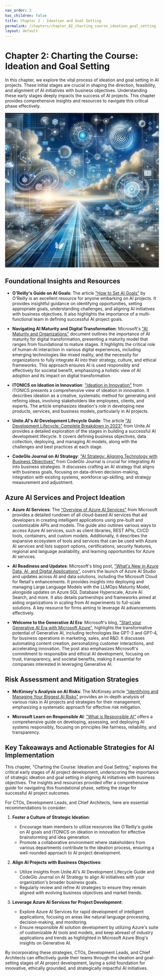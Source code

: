 ```yaml
---
nav_order: 3
has_children: false
title: Chapter 2 - Ideation and Goal Setting
permalink: /chapters/chapter_02_charting_course_ideation_goal_setting
layout: default
---
```


# Chapter 2: Charting the Course: Ideation and Goal Setting

In this chapter, we explore the vital process of ideation and goal setting in AI projects. These initial stages are crucial in shaping the direction, feasibility, and alignment of AI initiatives with business objectives. Understanding these early stages deeply impacts the success of AI projects. This chapter provides comprehensive insights and resources to navigate this critical phase effectively.

![Charting the Course: Ideation and Goal Setting](./../media/chapter2.jpg)

## Foundational Insights and Resources

- **O'Reilly's Guide on AI Goals**: The article ["How to Set AI Goals"](https://www.oreilly.com/radar/how-to-set-ai-goals/) by O'Reilly is an excellent resource for anyone embarking on AI projects. It provides insightful guidance on identifying opportunities, setting appropriate goals, understanding challenges, and aligning AI initiatives with business objectives. It also highlights the importance of a multi-functional team in defining successful AI project goals.

- **Navigating AI Maturity and Digital Transformation**: Microsoft's ["AI Maturity and Organizations"](https://query.prod.cms.rt.microsoft.com/cms/api/am/binary/RE4DIvg) document outlines the importance of AI maturity for digital transformation, presenting a maturity model that ranges from foundational to mature stages. It highlights the critical role of human-AI interaction in various digital experiences, including emerging technologies like mixed reality, and the necessity for organizations to fully integrate AI into their strategy, culture, and ethical frameworks. This approach ensures AI is used responsibly and effectively for societal benefit, emphasizing a holistic view of AI adoption and its impact on digital transformation.

- **ITONICS on Ideation in Innovation**: ["Ideation in Innovation"](https://www.itonics-innovation.com/ideation-in-innovation) from ITONICS presents a comprehensive view of ideation in innovation. It describes ideation as a creative, systematic method for generating and refining ideas, involving stakeholders like employees, clients, and experts. The article emphasizes ideation's role in developing new products, services, and business models, particularly in AI projects.

- **Unite.AI's AI Development Lifecycle Guide**: The article ["AI Development Lifecycle: Complete Breakdown in 2023"](https://www.unite.ai/ai-development-lifecycle-complete-breakdown-in-2023/) from Unite.AI provides a detailed exploration of the stages in building a successful AI development lifecycle. It covers defining business objectives, data collection, deploying, and managing AI models, along with the challenges and best practices at each stage.

- **CodeGlo Journal on AI Strategy**: ["AI Strategy: Aligning Technology with Business Objectives"](https://www.codeglo.com/blog/ai-strategy-aligning-technology-with-business-objectives/) from CodeGlo Journal is crucial for integrating AI into business strategies. It discusses crafting an AI strategy that aligns with business goals, focusing on data-driven decision-making, integration with existing systems, workforce up-skilling, and strategy measurement and adjustment.

## Azure AI Services and Project Ideation

- **Azure AI Services**: The ["Overview of Azure AI Services"](https://learn.microsoft.com/en-us/azure/ai-services/what-are-ai-services) from Microsoft provides a detailed rundown of all cloud-based AI services that aid developers in creating intelligent applications using pre-built and customizable APIs and models. The guide also outlines various ways to access Azure AI services, such as client libraries, REST APIs, CI/CD tools, containers, and custom models. Additionally, it describes the expansive ecosystem of tools and services that can be used with Azure AI services and lists support options, certifications, security features, regional and language availability, and learning opportunities for Azure AI services.

- **AI Readiness and Updates**: Microsoft's blog post, ["What's New in Azure Data, AI, and Digital Applications"](https://azure.microsoft.com/en-us/blog/whats-new-in-azure-data-ai-and-digital-applications-are-you-ready-to-go-from-genai-experimentation-to-solutions-deployed-at-scale/), covers the launch of Azure AI Studio and updates across AI and data solutions, including the Microsoft Cloud for Retail's enhancements. It provides insights into deploying and managing Large Language Models with the LLMOps Maturity Model, alongside updates on Azure SQL Database Hyperscale, Azure AI Search, and more. It also details partnerships and frameworks aimed at aiding organizations in scaling from AI experiments to full-scale solutions. A key resource for firms aiming to leverage AI advancements effectively.

- **Welcome to the Generative AI Era**: Microsoft's blog, ["Start your Generative AI Era with Microsoft Azure"](https://azure.microsoft.com/en-us/blog/welcoming-the-generative-ai-era-with-microsoft-azure/), highlights the transformative potential of Generative AI, including technologies like GPT-3 and GPT-4, for business operations in marketing, sales, and R&D. It discusses automating content creation, personalizing customer interactions, and accelerating innovation. The post also emphasizes Microsoft's commitment to responsible and ethical AI development, focusing on trust, transparency, and societal benefits, making it essential for companies interested in leveraging Generative AI.

## Risk Assessment and Mitigation Strategies

- **McKinsey's Analysis on AI Risks**: The McKinsey article ["Identifying and Managing Your Biggest AI Risks"](https://www.mckinsey.com/capabilities/quantumblack/our-insights/getting-to-know-and-manage-your-biggest-ai-risks) provides an in-depth analysis of various risks in AI projects and strategies for their management, emphasizing a systematic approach for effective risk mitigation.

- **Microsoft Learn on Responsible AI**: ["What is Responsible AI"](https://learn.microsoft.com/azure/machine-learning/concept-responsible-ai?view=azureml-api-2) offers a comprehensive guide on developing, assessing, and deploying AI systems responsibly, focusing on principles like fairness, reliability, and transparency.

## Key Takeaways and Actionable Strategies for AI Implementation

This chapter, "Charting the Course: Ideation and Goal Setting," explores the critical early stages of AI project development, underscoring the importance of strategic ideation and goal setting in aligning AI initiatives with business objectives. The insights and resources provided offer a comprehensive guide for navigating this foundational phase, setting the stage for successful AI project outcomes.

For CTOs, Development Leads, and Chief Architects, here are essential recommendations to consider:

1. **Foster a Culture of Strategic Ideation**:
   - Encourage team members to utilize resources like O'Reilly's guide on AI goals and ITONICS on ideation in innovation for effective brainstorming and idea generation.
   - Promote a collaborative environment where stakeholders from various departments contribute to the ideation process, ensuring a well-rounded approach to AI project development.

2. **Align AI Projects with Business Objectives**:
   - Utilize insights from Unite.AI's AI Development Lifecycle Guide and CodeGlo Journal on AI Strategy to align AI initiatives with your organization's broader business goals.
   - Regularly review and refine AI strategies to ensure they remain aligned with evolving business objectives and market trends.

3. **Leverage Azure AI Services for Project Development**:
   - Explore Azure AI Services for rapid development of intelligent applications, focusing on areas like natural language processing, decision-making, and monitoring.
   - Ensure responsible AI solution development by utilizing Azure's suite of customizable AI tools and models, and keep abreast of industry applications and trends as highlighted in Microsoft Azure Blog's insights on Generative AI.

By incorporating these strategies, CTOs, Development Leads, and Chief Architects can effectively guide their teams through the ideation and goal-setting stages of AI project development, laying a solid foundation for innovative, ethically grounded, and strategically impactful AI initiatives.
